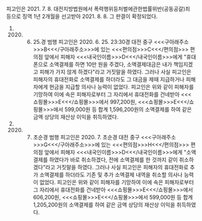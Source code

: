 피고인은 2021. 7. 8. 대전지방법원에서 폭력행위등처벌에관한법률위반(공동공갈)죄 등으로 징역 1년 2개월을 선고받아 2021. 8. 8. 그 판결이 확정되었다.
1. 2020. 6. 25.경 범행
피고인은 2020. 6. 25. 23:30경 대전 중구 <<<구아래주소>>>B<<</구아래주소>>>에 있는 <<<편의점>>>C<<</편의점>>> 편의점 앞에서 피해자 <<<내국인이름>>>D<<</내국인이름>>>에게 "휴대폰으로 소액결제를 하면 10만 원을 주겠다, 소액결제대금은 내가 책임지겠고 피해가 가지 않게 하겠다"라고 거짓말을 하였다.
그러나 사실 피고인은 피해자의 휴대전화로 소액결제를 하더라도 그 대금을 제때 지급하거나 피해자에게 현금을 지급할 의사나 능력이 없었다.
피고인은 위와 같이 피해자를 기망하여 이에 속은 피해자로부터 그 자리에서 휴대전화를 건네받아 <<<쇼핑몰>>>E<<</쇼핑몰>>>에서 997,200원, <<<쇼핑몰>>>E<<</쇼핑몰>>>에서 599,000원 등 합계 1,596,200원의 소액결제를 하여 같은 금액 상당의 재산상 이익을 취득하였다.
2. 2020. 7. 초순경 범행
피고인은 2020. 7. 초순경 대전 중구 <<<구아래주소>>>G<<</구아래주소>>>에 있는 <<<편의점>>>H<<</편의점>>> 편의점 앞에서 피해자 <<<내국인이름>>>D<<</내국인이름>>>에게 "소액결제를 하였다가 바로 취소하겠다, 전에 소액결제를 한 것까지 같이 취소하겠다"라고 거짓말을 하였다.
그러나 사실 피고인은 피해자의 휴대전화로 추가 소액결제를 하더라도 기존 및 추가 소액결제 내역을 취소할 의사나 능력이 없었다.
피고인은 위와 같이 피해자를 기망하여 이에 속은 피해자로부터 그 자리에서 휴대전화를 건네받아 <<<쇼핑몰>>>E<<</쇼핑몰>>>에서 606,200원, <<<쇼핑몰>>>E<<</쇼핑몰>>>에서 599,000원 등 합계 1,205,200원의 소액결제를 하여 같은 금액 상당의 재산상 이익을 취득하였다.